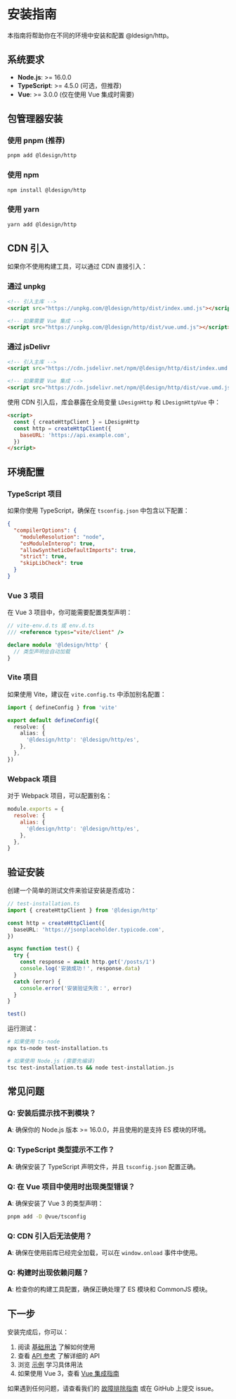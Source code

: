 # 安装指南

本指南将帮助你在不同的环境中安装和配置 @ldesign/http。

## 系统要求

- **Node.js**: >= 16.0.0
- **TypeScript**: >= 4.5.0 (可选，但推荐)
- **Vue**: >= 3.0.0 (仅在使用 Vue 集成时需要)

## 包管理器安装

### 使用 pnpm (推荐)

```bash
pnpm add @ldesign/http
```

### 使用 npm

```bash
npm install @ldesign/http
```

### 使用 yarn

```bash
yarn add @ldesign/http
```

## CDN 引入

如果你不使用构建工具，可以通过 CDN 直接引入：

### 通过 unpkg

```html
<!-- 引入主库 -->
<script src="https://unpkg.com/@ldesign/http/dist/index.umd.js"></script>

<!-- 如果需要 Vue 集成 -->
<script src="https://unpkg.com/@ldesign/http/dist/vue.umd.js"></script>
```

### 通过 jsDelivr

```html
<!-- 引入主库 -->
<script src="https://cdn.jsdelivr.net/npm/@ldesign/http/dist/index.umd.js"></script>

<!-- 如果需要 Vue 集成 -->
<script src="https://cdn.jsdelivr.net/npm/@ldesign/http/dist/vue.umd.js"></script>
```

使用 CDN 引入后，库会暴露在全局变量 `LDesignHttp` 和 `LDesignHttpVue` 中：

```html
<script>
  const { createHttpClient } = LDesignHttp
  const http = createHttpClient({
    baseURL: 'https://api.example.com',
  })
</script>
```

## 环境配置

### TypeScript 项目

如果你使用 TypeScript，确保在 `tsconfig.json` 中包含以下配置：

```json
{
  "compilerOptions": {
    "moduleResolution": "node",
    "esModuleInterop": true,
    "allowSyntheticDefaultImports": true,
    "strict": true,
    "skipLibCheck": true
  }
}
```

### Vue 3 项目

在 Vue 3 项目中，你可能需要配置类型声明：

```typescript
// vite-env.d.ts 或 env.d.ts
/// <reference types="vite/client" />

declare module '@ldesign/http' {
  // 类型声明会自动加载
}
```

### Vite 项目

如果使用 Vite，建议在 `vite.config.ts` 中添加别名配置：

```typescript
import { defineConfig } from 'vite'

export default defineConfig({
  resolve: {
    alias: {
      '@ldesign/http': '@ldesign/http/es',
    },
  },
})
```

### Webpack 项目

对于 Webpack 项目，可以配置别名：

```javascript
module.exports = {
  resolve: {
    alias: {
      '@ldesign/http': '@ldesign/http/es',
    },
  },
}
```

## 验证安装

创建一个简单的测试文件来验证安装是否成功：

```typescript
// test-installation.ts
import { createHttpClient } from '@ldesign/http'

const http = createHttpClient({
  baseURL: 'https://jsonplaceholder.typicode.com',
})

async function test() {
  try {
    const response = await http.get('/posts/1')
    console.log('安装成功！', response.data)
  }
  catch (error) {
    console.error('安装验证失败：', error)
  }
}

test()
```

运行测试：

```bash
# 如果使用 ts-node
npx ts-node test-installation.ts

# 如果使用 Node.js (需要先编译)
tsc test-installation.ts && node test-installation.js
```

## 常见问题

### Q: 安装后提示找不到模块？

**A**: 确保你的 Node.js 版本 >= 16.0.0，并且使用的是支持 ES 模块的环境。

### Q: TypeScript 类型提示不工作？

**A**: 确保安装了 TypeScript 声明文件，并且 `tsconfig.json` 配置正确。

### Q: 在 Vue 项目中使用时出现类型错误？

**A**: 确保安装了 Vue 3 的类型声明：

```bash
pnpm add -D @vue/tsconfig
```

### Q: CDN 引入后无法使用？

**A**: 确保在使用前库已经完全加载，可以在 `window.onload` 事件中使用。

### Q: 构建时出现依赖问题？

**A**: 检查你的构建工具配置，确保正确处理了 ES 模块和 CommonJS 模块。

## 下一步

安装完成后，你可以：

1. 阅读 [基础用法](./basic-usage) 了解如何使用
2. 查看 [API 参考](../api/http-client) 了解详细的 API
3. 浏览 [示例](../examples/basic) 学习具体用法
4. 如果使用 Vue 3，查看 [Vue 集成指南](./vue-plugin)

如果遇到任何问题，请查看我们的 [故障排除指南](./troubleshooting) 或在 GitHub 上提交 issue。
